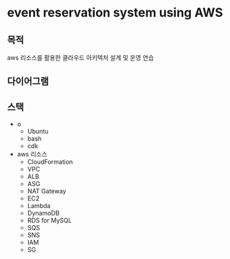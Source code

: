 # event reservation system using AWS

## 목적
aws 리소스를 활용한 클라우드 아키텍처 설계 및 운영 연습

## 다이어그램

## 스택
- o
  - Ubuntu
  - bash
  - cdk
- aws 리소스
  - CloudFormation
  - VPC
  - ALB
  - ASG
  - NAT Gateway
  - EC2
  - Lambda
  - DynamoDB
  - RDS for MySQL
  - SQS
  - SNS
  - IAM
  - SG
